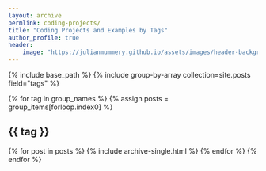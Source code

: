 ```yaml
---
layout: archive
permlink: coding-projects/
title: "Coding Projects and Examples by Tags"
author_profile: true
header: 
	image: "https://julianmummery.github.io/assets/images/header-background.jpg" 
---
```


{% include base_path %}
{% include group-by-array collection=site.posts field="tags" %}

{% for tag in group_names %}
  {% assign posts = group_items[forloop.index0] %}
  <h2 id="{{ tag | slugify }}" class="archive__subtitle">{{ tag }}</h2>
  {% for post in posts %}
    {% include archive-single.html %}
  {% endfor %}
{% endfor %}